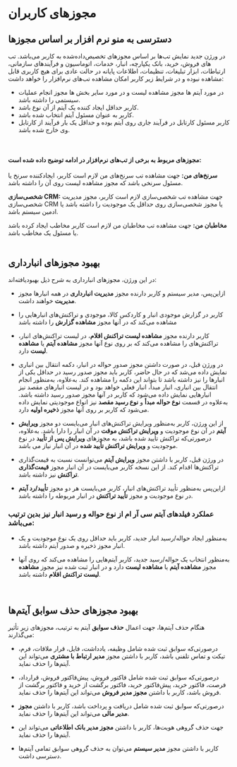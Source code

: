 # مجوزهای کاربران


## دسترسی به منو نرم افزار بر اساس مجوزها

در ورژن جدید نمایش تب‌ها بر اساس مجوزهای تخصیص‌داده‌شده به کاربر می‌باشد.
تب های فروش، خرید، بانک یکپارچه، انبار، خدمات، اتوماسیون و فرآیندهای سازمانی، ارتباطات، ابزار تبلیغات، تنظیمات، اطلاعات پایانه در حالت عادی برای هیچ کاربری قابل مشاهده نبوده و در شرایط زیر کاربر امکان مشاهده تب‌های نرم‌افزار را خواهد داشت:

- در مورد آیتم ها مجوز مشاهده لیست و در مورد سایر بخش ها مجوز انجام عملیات سیستمی را داشته باشد.  
- کاربر حداقل ایجاد کننده یک آیتم از آن نوع باشد.
- کاربر به عنوان مسئول آیتم انتخاب شده باشد.
- کاربر مسئول کارتابل در فرآیند جاری روی آیتم بوده و حداقل یک بار فرآیند از کارتابل وی خارج شده باشد. 
<br>

#### مجوزهای مربوط به برخی از تب‌های نرم‌افزار در ادامه توضیح داده شده است: 

**سرنخ‌های من:** جهت مشاهده تب سرنخ‌های من لازم است کاربر، ایجادکننده سرنخ یا مسئول سرنخی باشد که مجوز مشاهده لیست روی آن را داشته باشد.

**شخصی‌سازی CRM:** جهت مشاهده تب شخصی‌سازی لازم است کاربر، مجوز مدیریت شخصی‌سازی CRM یا مجوز شخصی‌سازی روی حداقل یک موجودیت را داشته باشد یا ادمین سیستم باشد.

**مخاطبان من:**  جهت مشاهده تب مخاطبان من لازم است کاربر مخاطب ایجاد کرده باشد یا مسئول یک مخاطب باشد. 
<br>
<br>

## بهبود مجوزهای انبارداری

در این ورژن، مجوزهای انبارداری به شرح ذیل بهبودیافته‌اند:

- ازاین‌پس، مدیر سیستم و کاربر دارنده مجوز **مدیریت انبارداری** در همه انبارها مجوز **مدیریت** خواهند داشت.

- کاربر در گزارش موجودی انبار و کاردکس کالا، موجودی و تراکنش‌های انبارهایی را مشاهده می‌کند که در آنها مجوز **مشاهده گزارش** را داشته باشد

- کاربر دارنده مجوز **مشاهده لیست تراکنش اقلام**، در لیست تراکنش‌های انبار، تراکنش‌های را مشاهده می‌کند که بر روی نوع آنها مجوز **مشاهده آیتم** یا **مشاهده لیست** دارد.

- در ورژن قبل، در صورت داشتن مجوز صدور حواله در انبار، دکمه انتقال بین انباری نمایش داده می‌شد که در حال حاضر، کاربر باید مجوز صدور رسید در حداقل یکی از انبارها را نیز داشته باشد تا بتواند این دکمه را مشاهده کند. به‌علاوه، به‌منظور انجام انتقال بین انباری، انبار مبدأ، انبار فعلی خواهد بود و در لیست انبارهای مقصد نیز انبارهایی نمایش داده می‌شود که کاربر در آنها مجوز صدور رسید داشته باشد. به‌علاوه در قسمت **نوع حواله مبدأ** و **نوع رسید مقصد** نیز انواع موجودیتی نمایش داده می‌شود که کاربر بر روی آنها مجوز **ذخیره اولیه** دارد.

- از این ورژن، کاربر به‌منظور ویرایش تراکنش‌های انبار می‌بایست دو مجوز **ویرایش آیتم** در آن نوع موجودیت و **ویرایش تراکنش موقت** در آن انبار را دارا باشد. به‌علاوه، درصورتی‌که تراکنش تأیید شده باشد، به مجوزهای **ویرایش پس از تأیید** در نوع موجودیت و **ویرایش تراکنش تأیید شده** در آن انبار نیاز می باشد.

- در ورژن قبل، کاربر با داشتن مجوز **ویرایش آیتم** می‌توانست نسبت به قیمت‌گذاری تراکنش‌ها اقدام کند. از این نسخه کاربر می‌بایست در آن انبار مجوز **قیمت‌گذاری تراکنش** نیز داشته باشد.

-  ازاین‌پس به‌منظور تأیید تراکنش‌های انبار، کاربر می‌بایست هر دو مجوز **تأیید/رد آیتم** در نوع موجودیت و مجوز **تأیید تراکنش** در انبار مربوطه را داشته باشد.

### عملکرد فیلدهای آیتم سی آر ام از نوع حواله و رسید انبار نیز بدین ترتیب می‌باشد:

- به‌منظور ایجاد حواله/رسید انبار جدید، کاربر باید حداقل روی یک نوع موجودیت و یک انبار مجوز ذخیره و صدور آیتم داشته باشد.

- به‌منظور انتخاب یک حواله/رسید جدید، کاربر آیتم‌هایی را مشاهده می‌کند که روی آنها مجوز **مشاهده آیتم** یا **مشاهده لیست** دارد و در انبار ثبت شده نیز مجوز **مشاهده لیست تراکنش اقلام** داشته باشد.
<br>

## بهبود مجوزهای حذف سوابق آیتم‌ها

هنگام حذف آیتم‌ها، جهت اعمال **حذف سوابق** آیتم به ترتیب، مجوزهای زیر تأثیر می‌گذارند: 

- درصورتی‌که سوابق ثبت شده شامل وظیفه، یادداشت، فایل، قرار ملاقات، فرم، تیکت و تماس تلفنی باشد، کاربر با داشتن مجوز **مدیر ارتباط با مشتری** می‌تواند این آیتم‌ها را حذف نماید.

- درصورتی‌که سوابق ثبت شده شامل فاکتور فروش، پیش‌فاکتور فروش، قرارداد، فرصت، فاکتور خرید، پیش‌فاکتور خرید، فاکتور برگشت از خرید و فاکتور برگشت از فروش باشد، کاربر با داشتن **مجوز مدیر فروش** می‌تواند این آیتم‌ها را حذف نماید.

- درصورتی‌که سوابق ثبت شده شامل دریافت و پرداخت باشد، کاربر با داشتن **مجوز مدیر مالی** می‌تواند این آیتم‌ها را حذف نماید.

- جهت حذف گروهی هویت‌ها، کاربر با داشتن **مجوز مدیر بانک اطلاعاتی** می‌تواند این آیتم‌ها را حذف نماید.

- کاربر با داشتن مجوز **مدیر سیستم** می‌توان به حذف گروهی سوابق تمامی آیتم‌ها دسترسی داشت.
